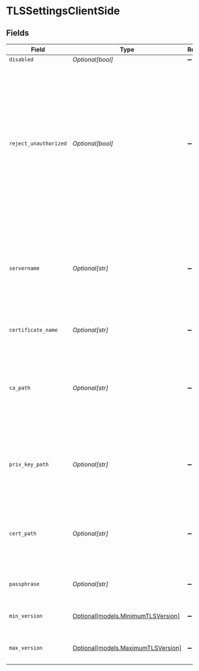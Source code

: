 # TLSSettingsClientSide


## Fields

| Field                                                                                                                                                                                                                            | Type                                                                                                                                                                                                                             | Required                                                                                                                                                                                                                         | Description                                                                                                                                                                                                                      |
| -------------------------------------------------------------------------------------------------------------------------------------------------------------------------------------------------------------------------------- | -------------------------------------------------------------------------------------------------------------------------------------------------------------------------------------------------------------------------------- | -------------------------------------------------------------------------------------------------------------------------------------------------------------------------------------------------------------------------------- | -------------------------------------------------------------------------------------------------------------------------------------------------------------------------------------------------------------------------------- |
| `disabled`                                                                                                                                                                                                                       | *Optional[bool]*                                                                                                                                                                                                                 | :heavy_minus_sign:                                                                                                                                                                                                               | N/A                                                                                                                                                                                                                              |
| `reject_unauthorized`                                                                                                                                                                                                            | *Optional[bool]*                                                                                                                                                                                                                 | :heavy_minus_sign:                                                                                                                                                                                                               | Reject certs that are not authorized by a CA in the CA certificate path, or by another <br/>                    trusted CA (e.g., the system's CA). Defaults to Yes. Overrides the toggle from Advanced Settings, when also present. |
| `servername`                                                                                                                                                                                                                     | *Optional[str]*                                                                                                                                                                                                                  | :heavy_minus_sign:                                                                                                                                                                                                               | Server name for the SNI (Server Name Indication) TLS extension. It must be a host name, and not an IP address.                                                                                                                   |
| `certificate_name`                                                                                                                                                                                                               | *Optional[str]*                                                                                                                                                                                                                  | :heavy_minus_sign:                                                                                                                                                                                                               | The name of the predefined certificate.                                                                                                                                                                                          |
| `ca_path`                                                                                                                                                                                                                        | *Optional[str]*                                                                                                                                                                                                                  | :heavy_minus_sign:                                                                                                                                                                                                               | Path on client in which to find CA certificates to verify the server's cert. PEM format. Can reference $ENV_VARS.                                                                                                                |
| `priv_key_path`                                                                                                                                                                                                                  | *Optional[str]*                                                                                                                                                                                                                  | :heavy_minus_sign:                                                                                                                                                                                                               | Path on client in which to find the private key to use. PEM format. Can reference $ENV_VARS.                                                                                                                                     |
| `cert_path`                                                                                                                                                                                                                      | *Optional[str]*                                                                                                                                                                                                                  | :heavy_minus_sign:                                                                                                                                                                                                               | Path on client in which to find certificates to use. PEM format. Can reference $ENV_VARS.                                                                                                                                        |
| `passphrase`                                                                                                                                                                                                                     | *Optional[str]*                                                                                                                                                                                                                  | :heavy_minus_sign:                                                                                                                                                                                                               | Passphrase to use to decrypt private key.                                                                                                                                                                                        |
| `min_version`                                                                                                                                                                                                                    | [Optional[models.MinimumTLSVersion]](../models/minimumtlsversion.md)                                                                                                                                                             | :heavy_minus_sign:                                                                                                                                                                                                               | Minimum TLS version to use when connecting                                                                                                                                                                                       |
| `max_version`                                                                                                                                                                                                                    | [Optional[models.MaximumTLSVersion]](../models/maximumtlsversion.md)                                                                                                                                                             | :heavy_minus_sign:                                                                                                                                                                                                               | Maximum TLS version to use when connecting                                                                                                                                                                                       |